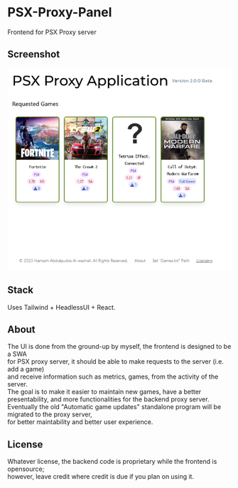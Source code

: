 # PSX-Proxy-Panel
Frontend for PSX Proxy server 

## Screenshot
![Psx proxy application frontend screenshot](https://github.com/mez0ru/PSX-Proxy-Panel/blob/main/Screenshot%202023-01-28%20at%2023-34-38%20PSX%20Web%20Application.png?raw=true)

## Stack
Uses Tailwind + HeadlessUI + React.

## About
The UI is done from the ground-up by myself, the frontend is designed to be a SWA \
for PSX proxy server, it should be able to make requests to the server (i.e. add a game) \
and receive information such as metrics, games, from the activity of the server. \
The goal is to make it easier to maintain new games, have a better presentability, and
more functionalities for the backend proxy server. \
Eventually the old "Automatic game updates" standalone program will be migrated to the proxy server, \
for better maintability and better user experience.

## License
Whatever license, the backend code is proprietary while the frontend is opensource; \
however, leave credit where credit is due if you plan on using it.
